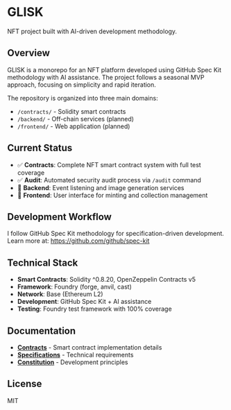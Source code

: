 # GLISK

NFT project built with AI-driven development methodology.

## Overview

GLISK is a monorepo for an NFT platform developed using GitHub Spec Kit methodology with AI assistance. The project follows a seasonal MVP approach, focusing on simplicity and rapid iteration.

The repository is organized into three main domains:
- `/contracts/` - Solidity smart contracts
- `/backend/` - Off-chain services (planned)
- `/frontend/` - Web application (planned)

## Current Status

- ✅ **Contracts**: Complete NFT smart contract system with full test coverage
- ✅ **Audit**: Automated security audit process via `/audit` command
- 🚧 **Backend**: Event listening and image generation services
- 🚧 **Frontend**: User interface for minting and collection management

## Development Workflow

I follow GitHub Spec Kit methodology for specification-driven development. Learn more at: https://github.com/github/spec-kit

## Technical Stack

- **Smart Contracts**: Solidity ^0.8.20, OpenZeppelin Contracts v5
- **Framework**: Foundry (forge, anvil, cast)
- **Network**: Base (Ethereum L2)
- **Development**: GitHub Spec Kit + AI assistance
- **Testing**: Foundry test framework with 100% coverage

## Documentation

- **[Contracts](contracts/README.md)** - Smart contract implementation details
- **[Specifications](specs/001-full-smart-contract/spec.md)** - Technical requirements
- **[Constitution](.specify/memory/constitution.md)** - Development principles

## License

MIT